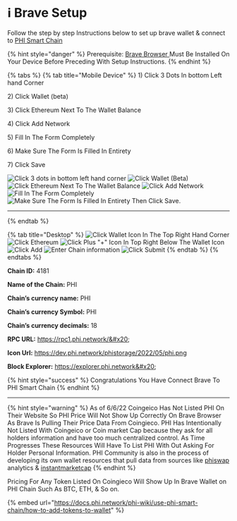 # ℹ Brave Setup

Follow the step by step Instructions below to set up brave wallet & connect to [PHI Smart Chain](../../) &#x20;

{% hint style="danger" %}
Prerequisite: [Brave Browser ](https://brave.com/)Must Be Installed On Your Device Before Preceding With Setup Instructions. &#x20;
{% endhint %}

{% tabs %}
{% tab title="Mobile Device" %}
1\) Click 3 Dots In bottom Left hand Corner

2\) Click Wallet (beta)

3\) Click Ethereum Next To The Wallet Balance

4\) Click Add Network

5\) Fill In The Form Completely&#x20;

6\) Make Sure The Form Is Filled In Entirety&#x20;

7\) Click Save

![Click 3 dots in bottom left hand corner](../../.gitbook/assets/IMG\_4683.jpg) ![Click Wallet (Beta)](../../.gitbook/assets/IMG\_4684.jpg) ![Click Ethereum Next To The Wallet Balance](../../.gitbook/assets/IMG\_4685.jpg) ![Click Add Network ](../../.gitbook/assets/IMG\_4686.jpg) ![Fill In The Form Completely ](../../.gitbook/assets/IMG\_4687.jpg) ![Make Sure The Form Is Filled In Entirety Then Click Save.](../../.gitbook/assets/IMG\_4688.jpg)

****
{% endtab %}

{% tab title="Desktop" %}
![Click Wallet Icon In The Top Right Hand Corner](<../../.gitbook/assets/Screen Shot 2022-06-06 at 3.51.01 PM.png>) ![Click Ethereum ](<../../.gitbook/assets/Screen Shot 2022-06-06 at 3.52.18 PM.png>) ![Click Plus "+" Icon In Top Right Below The Wallet Icon](<../../.gitbook/assets/Screen Shot 2022-06-06 at 3.53.01 PM.png>) ![Click Add](<../../.gitbook/assets/Screen Shot 2022-06-06 at 3.54.02 PM.png>) ![Enter Chain information ](<../../.gitbook/assets/Screen Shot 2022-06-06 at 3.54.53 PM.png>) ![Click Submit](<../../.gitbook/assets/Screen Shot 2022-06-06 at 3.55.06 PM.png>)
{% endtab %}
{% endtabs %}

**Chain ID:** 4181&#x20;

**Name of the Chain:** PHI&#x20;

**Chain’s currency name:** PHI&#x20;

**Chain’s currency Symbol:** PHI&#x20;

**Chain’s currency decimals:** 18&#x20;

**RPC URL:** https://rpc1.phi.network/​&#x20;

**Icon Url:** https://dev.phi.network/phistorage/2022/05/phi.png

**Block Explorer:** https://explorer.phi.network&#x20;

{% hint style="success" %}
Congratulations You Have Connect Brave To PHI Smart Chain
{% endhint %}

****

{% hint style="warning" %}
As of 6/6/22 Coingeico Has Not Listed PHI On Their Website So PHI Price Will Not Show Up Correctly On Brave Browser As Brave Is Pulling Their Price Data From Coingieco. PHI Has Intentionally Not Listed With Coingeico or Coin market Cap because they ask for all holders information and have too much centralized control. As Time Progresses These Resources Will Have To List PHI With Out Asking For Holder Personal Information. PHI Community is also in the process of developing its own wallet resources that pull data from sources like [phiswap](https://info.phiswap.com) analytics & [instantmarketcap](https://instantmarketcap.com)&#x20;
{% endhint %}

Pricing For Any Token Listed On Coingieco Will Show Up In Brave Wallet on PHI Chain Such As BTC, ETH, & So on.&#x20;

{% embed url="https://docs.phi.network/phi-wiki/use-phi-smart-chain/how-to-add-tokens-to-wallet" %}
